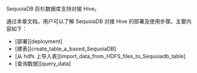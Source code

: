 SequoiaDB 巨杉数据库支持对接 Hive。

通过本章文档，用户可以了解 SequoiaDB 对接 Hive 的部署及使用步骤。主要内容如下：

- [部署][deployment]
- [建表][create_table_a_based_SequoiaDB]
- [从 hdfs 上导入表][import_data_from_HDFS_files_to_Sequoiadb_table]
- [查询数据][query_data]




[^_^]:
     本文使用的所有引用及链接
[deployment]:manual/Manual/Connector/Hive/deployment.md
[create_table_a_based_SequoiaDB]:manual/Manual/Connector/Hive/create_table_a_based_SequoiaDB.md
[import_data_from_HDFS_files_to_Sequoiadb_table]:manual/Manual/Connector/Hive/import_data_from_HDFS_files_to_Sequoiadb_table.md
[query_data]:manual/Manual/Connector/Hive/query_data.md